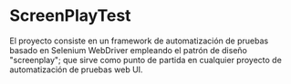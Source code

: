 # ScreenPlayTest

El proyecto consiste en un framework de automatización de pruebas basado en Selenium WebDriver empleando el patrón de diseño "screenplay"; que sirve como punto de partida en cualquier proyecto de automatización de pruebas web UI.
